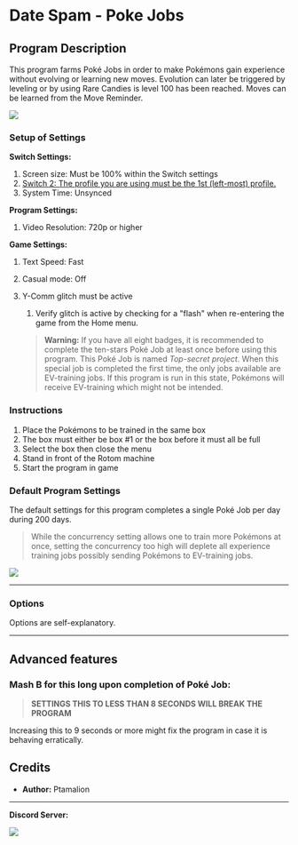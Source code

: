 # Date Spam - Poke Jobs
## Program Description

This program farms Poké Jobs in order to make Pokémons gain experience without evolving or learning new moves. Evolution can later be triggered by leveling or by using Rare Candies is level 100 has been reached. Moves can be learned from the Move Reminder.

<img src="../images/DateSpam-PokeJobsFarmer-0.png">

### Setup of Settings

**Switch Settings:**

1. Screen size: Must be 100% within the Switch settings
2. [Switch 2: The profile you are using must be the 1st (left-most) profile.](/Wiki/Programs/NintendoSwitch/Switch2Notes.md#resetting-a-game-moves-the-cursor-to-the-1st-user-profile)
3. System Time: Unsynced

**Program Settings:**

1. Video Resolution: 720p or higher

**Game Settings:**

1. Text Speed: Fast
2. Casual mode: Off
3. Y-Comm glitch must be active
   1. Verify glitch is active by checking for a "flash" when re-entering the game from the Home menu.

   > **Warning:** If you have all eight badges, it is recommended to complete the ten-stars Poké Job at least once before using this program. This Poké Job is named _Top-secret project_. When this special job is completed the first time, the only jobs available are EV-training jobs. If this program is run in this state, Pokémons will receive EV-training which might not be intended.

### Instructions

1. Place the Pokémons to be trained in the same box
2. The box must either be box #1 or the box before it must all be full
3. Select the box then close the menu
4. Stand in front of the Rotom machine
5. Start the program in game 

### Default Program Settings

The default settings for this program completes a single Poké Job per day during 200 days.

   > While the concurrency setting allows one to train more Pokémons at once, setting the concurrency too high will deplete all experience training jobs possibly sending Pokémons to EV-training jobs.

<img src="../images/DateSpam-PokeJobsFarmer-Settings.png">

***

### Options

Options are self-explanatory.

***

## Advanced features

### Mash B for this long upon completion of Poké Job:

   > **SETTINGS THIS TO LESS THAN 8 SECONDS WILL BREAK THE PROGRAM**

Increasing this to 9 seconds or more might fix the program in case it is behaving erratically.


## Credits

- **Author:** Ptamalion


<hr>

**Discord Server:** 

[<img src="https://canary.discordapp.com/api/guilds/695809740428673034/widget.png?style=banner2">](https://discord.gg/cQ4gWxN)
